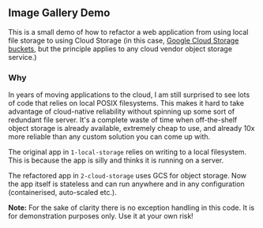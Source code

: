 ## Image Gallery Demo

This is a small demo of how to refactor a web application from using local file storage to using Cloud Storage (in this case, [Google Cloud Storage buckets](https://cloud.google.com/storage), but the principle applies to any cloud vendor object storage service.)

### Why

In years of moving applications to the cloud, I am still surprised to see lots of code that relies on local POSIX filesystems. This makes it hard to take advantage of cloud-native reliability without spinning up some sort of redundant file server. It's a complete waste of time when off-the-shelf object storage is already available, extremely cheap to use, and already 10x more reliable than any custom solution you can come up with.

The original app in `1-local-storage` relies on writing to a local filesystem. This is because the app is silly and thinks it is running on a server.

The refactored app in `2-cloud-storage` uses GCS for object storage. Now the app itself is stateless and can run anywhere and in any configuration (containerised, auto-scaled etc.).

**Note:** For the sake of clarity there is no exception handling in this code. It is for demonstration purposes only. Use it at your own risk!
